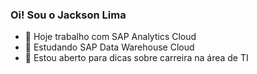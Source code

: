 ### Oi! Sou o Jackson Lima

- 🔭 Hoje trabalho com SAP Analytics Cloud
- 🌱 Estudando SAP Data Warehouse Cloud
- 🤔 Estou aberto para dicas sobre carreira na área de TI
